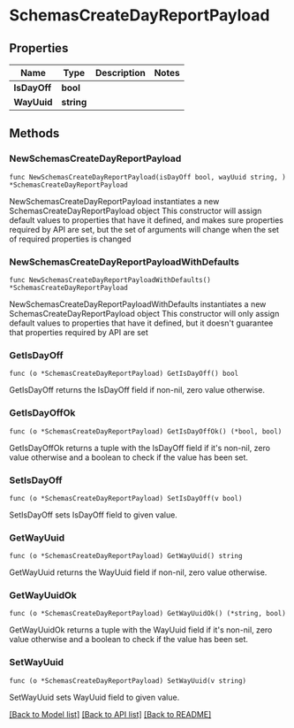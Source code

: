 # SchemasCreateDayReportPayload

## Properties

Name | Type | Description | Notes
------------ | ------------- | ------------- | -------------
**IsDayOff** | **bool** |  | 
**WayUuid** | **string** |  | 

## Methods

### NewSchemasCreateDayReportPayload

`func NewSchemasCreateDayReportPayload(isDayOff bool, wayUuid string, ) *SchemasCreateDayReportPayload`

NewSchemasCreateDayReportPayload instantiates a new SchemasCreateDayReportPayload object
This constructor will assign default values to properties that have it defined,
and makes sure properties required by API are set, but the set of arguments
will change when the set of required properties is changed

### NewSchemasCreateDayReportPayloadWithDefaults

`func NewSchemasCreateDayReportPayloadWithDefaults() *SchemasCreateDayReportPayload`

NewSchemasCreateDayReportPayloadWithDefaults instantiates a new SchemasCreateDayReportPayload object
This constructor will only assign default values to properties that have it defined,
but it doesn't guarantee that properties required by API are set

### GetIsDayOff

`func (o *SchemasCreateDayReportPayload) GetIsDayOff() bool`

GetIsDayOff returns the IsDayOff field if non-nil, zero value otherwise.

### GetIsDayOffOk

`func (o *SchemasCreateDayReportPayload) GetIsDayOffOk() (*bool, bool)`

GetIsDayOffOk returns a tuple with the IsDayOff field if it's non-nil, zero value otherwise
and a boolean to check if the value has been set.

### SetIsDayOff

`func (o *SchemasCreateDayReportPayload) SetIsDayOff(v bool)`

SetIsDayOff sets IsDayOff field to given value.


### GetWayUuid

`func (o *SchemasCreateDayReportPayload) GetWayUuid() string`

GetWayUuid returns the WayUuid field if non-nil, zero value otherwise.

### GetWayUuidOk

`func (o *SchemasCreateDayReportPayload) GetWayUuidOk() (*string, bool)`

GetWayUuidOk returns a tuple with the WayUuid field if it's non-nil, zero value otherwise
and a boolean to check if the value has been set.

### SetWayUuid

`func (o *SchemasCreateDayReportPayload) SetWayUuid(v string)`

SetWayUuid sets WayUuid field to given value.



[[Back to Model list]](../README.md#documentation-for-models) [[Back to API list]](../README.md#documentation-for-api-endpoints) [[Back to README]](../README.md)


